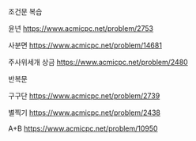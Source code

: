 조건문 복습

윤년
https://www.acmicpc.net/problem/2753

사분면
https://www.acmicpc.net/problem/14681

주사위세개 상금
https://www.acmicpc.net/problem/2480

반복문

구구단
https://www.acmicpc.net/problem/2739

별찍기
https://www.acmicpc.net/problem/2438

A+B
https://www.acmicpc.net/problem/10950

